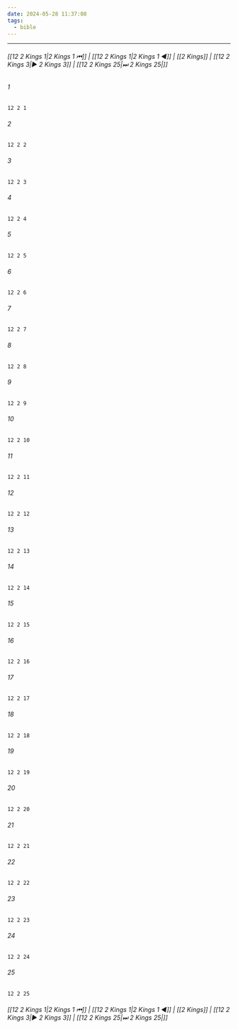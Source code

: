 ```yaml
---
date: 2024-05-28 11:37:08
tags:
  - bible
---
```

___

###### [[12 2 Kings 1|2 Kings 1 ⏮]] | [[12 2 Kings 1|2 Kings 1 ◀]] | [[2 Kings]] | [[12 2 Kings 3|▶ 2 Kings 3]] | [[12 2 Kings 25|⏭ 2 Kings 25|]]

###### 1
``` verse
12 2 1 
```
###### 2
``` verse
12 2 2 
```
###### 3
``` verse
12 2 3 
```
###### 4
``` verse
12 2 4 
```
###### 5
``` verse
12 2 5 
```
###### 6
``` verse
12 2 6 
```
###### 7
``` verse
12 2 7 
```
###### 8
``` verse
12 2 8 
```
###### 9
``` verse
12 2 9 
```
###### 10
``` verse
12 2 10 
```
###### 11
``` verse
12 2 11 
```
###### 12
``` verse
12 2 12 
```
###### 13
``` verse
12 2 13 
```
###### 14
``` verse
12 2 14 
```
###### 15
``` verse
12 2 15 
```
###### 16
``` verse
12 2 16 
```
###### 17
``` verse
12 2 17 
```
###### 18
``` verse
12 2 18 
```
###### 19
``` verse
12 2 19 
```
###### 20
``` verse
12 2 20 
```
###### 21
``` verse
12 2 21 
```
###### 22
``` verse
12 2 22 
```
###### 23
``` verse
12 2 23 
```
###### 24
``` verse
12 2 24 
```
###### 25
``` verse
12 2 25 
```

###### [[12 2 Kings 1|2 Kings 1 ⏮]] | [[12 2 Kings 1|2 Kings 1 ◀]] | [[2 Kings]] | [[12 2 Kings 3|▶ 2 Kings 3]] | [[12 2 Kings 25|⏭ 2 Kings 25|]]

